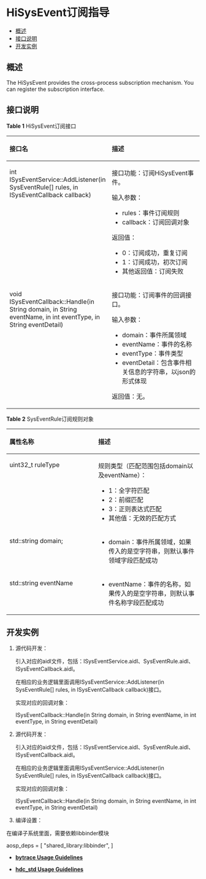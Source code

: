 # HiSysEvent订阅指导<a name="EN-US_TOPIC_0000001127171782"></a>

-   [概述](#section315316685112)
-   [接口说明](#section0342191810519)
-   [开发实例](#section123181432175110)

## 概述<a name="section315316685112"></a>

The HiSysEvent provides the cross-process subscription mechanism. You can register the subscription interface.

## 接口说明<a name="section0342191810519"></a>

**Table  1**  HiSysEvent订阅接口

<a name="table1844019587496"></a>
<table><thead align="left"><tr id="row1440058184916"><th class="cellrowborder" valign="top" width="48.120000000000005%" id="mcps1.2.3.1.1"><p id="p19441135844915"><a name="p19441135844915"></a><a name="p19441135844915"></a>接口名</p>
</th>
<th class="cellrowborder" valign="top" width="51.88%" id="mcps1.2.3.1.2"><p id="p13441195815491"><a name="p13441195815491"></a><a name="p13441195815491"></a>描述</p>
</th>
</tr>
</thead>
<tbody><tr id="row16441155818499"><td class="cellrowborder" valign="top" width="48.120000000000005%" headers="mcps1.2.3.1.1 "><p id="p114411558204915"><a name="p114411558204915"></a><a name="p114411558204915"></a>int ISysEventService::AddListener(in SysEventRule[] rules, in ISysEventCallback callback)</p>
</td>
<td class="cellrowborder" valign="top" width="51.88%" headers="mcps1.2.3.1.2 "><p id="p14727325133216"><a name="p14727325133216"></a><a name="p14727325133216"></a>接口功能：订阅HiSysEvent事件。</p>
<p id="p167271525203213"><a name="p167271525203213"></a><a name="p167271525203213"></a>输入参数：</p>
<a name="ul6717142214919"></a><a name="ul6717142214919"></a><ul id="ul6717142214919"><li>rules：事件订阅规则</li><li>callback：订阅回调对象</li></ul>
<p id="p83591223153818"><a name="p83591223153818"></a><a name="p83591223153818"></a>返回值：</p>
<a name="ul12105842111913"></a><a name="ul12105842111913"></a><ul id="ul12105842111913"><li>0：订阅成功，重复订阅</li><li>1：订阅成功，初次订阅</li><li>其他返回值：订阅失败</li></ul>
</td>
</tr>
<tr id="row37141037115411"><td class="cellrowborder" valign="top" width="48.120000000000005%" headers="mcps1.2.3.1.1 "><p id="p4714143785410"><a name="p4714143785410"></a><a name="p4714143785410"></a>void ISysEventCallback::Handle(in String domain, in String eventName, in int eventType, in String eventDetail)</p>
</td>
<td class="cellrowborder" valign="top" width="51.88%" headers="mcps1.2.3.1.2 "><p id="p1772213111011"><a name="p1772213111011"></a><a name="p1772213111011"></a>接口功能：订阅事件的回调接口。</p>
<p id="p182081719151016"><a name="p182081719151016"></a><a name="p182081719151016"></a>输入参数：</p>
<a name="ul02091819131015"></a><a name="ul02091819131015"></a><ul id="ul02091819131015"><li>domain：事件所属领域</li><li>eventName：事件的名称</li><li>eventType：事件类型</li><li>eventDetail：包含事件相关信息的字符串，以json的形式体现</li></ul>
<p id="p18209419201010"><a name="p18209419201010"></a><a name="p18209419201010"></a>返回值：无。</p>
</td>
</tr>
</tbody>
</table>

**Table  2**  SysEventRule订阅规则对象

<a name="table1144011610564"></a>
<table><thead align="left"><tr id="row124411716175611"><th class="cellrowborder" valign="top" width="45.92%" id="mcps1.2.3.1.1"><p id="p19441151675610"><a name="p19441151675610"></a><a name="p19441151675610"></a>属性名称</p>
</th>
<th class="cellrowborder" valign="top" width="54.08%" id="mcps1.2.3.1.2"><p id="p16441171616563"><a name="p16441171616563"></a><a name="p16441171616563"></a>描述</p>
</th>
</tr>
</thead>
<tbody><tr id="row174411216105615"><td class="cellrowborder" valign="top" width="45.92%" headers="mcps1.2.3.1.1 "><p id="p496413536613"><a name="p496413536613"></a><a name="p496413536613"></a><span>uint32_t</span> ruleType</p>
</td>
<td class="cellrowborder" valign="top" width="54.08%" headers="mcps1.2.3.1.2 "><p id="p94416160565"><a name="p94416160565"></a><a name="p94416160565"></a>规则类型（匹配范围包括domain以及eventName）：</p>
<a name="ul1652866141814"></a><a name="ul1652866141814"></a><ul id="ul1652866141814"><li>1：全字符匹配</li><li>2：前缀匹配</li><li>3：正则表达式匹配</li><li>其他值：无效的匹配方式</li></ul>
</td>
</tr>
<tr id="row64411816125614"><td class="cellrowborder" valign="top" width="45.92%" headers="mcps1.2.3.1.1 "><p id="p1258135313712"><a name="p1258135313712"></a><a name="p1258135313712"></a>std::string domain;</p>
</td>
<td class="cellrowborder" valign="top" width="54.08%" headers="mcps1.2.3.1.2 "><a name="ul14905926102311"></a><a name="ul14905926102311"></a><ul id="ul14905926102311"><li>domain：事件所属领域，如果传入的是空字符串，则默认事件领域字段匹配成功</li></ul>
</td>
</tr>
<tr id="row244161615619"><td class="cellrowborder" valign="top" width="45.92%" headers="mcps1.2.3.1.1 "><p id="p227913101887"><a name="p227913101887"></a><a name="p227913101887"></a>std::string eventName</p>
</td>
<td class="cellrowborder" valign="top" width="54.08%" headers="mcps1.2.3.1.2 "><a name="ul248063132319"></a><a name="ul248063132319"></a><ul id="ul248063132319"><li>eventName：事件的名称，如果传入的是空字符串，则默认事件名称字段匹配成功</li></ul>
</td>
</tr>
</tbody>
</table>

## 开发实例<a name="section123181432175110"></a>

1.  源代码开发：

    引入对应的aidl文件，包括：ISysEventService.aidl、SysEventRule.aidl、ISysEventCallback.aidl。

    在相应的业务逻辑里面调用ISysEventService::AddListener\(in SysEventRule\[\] rules, in ISysEventCallback callback\)接口。

    实现对应的回调对象：

    ISysEventCallback::Handle\(in String domain, in String eventName, in int eventType, in String eventDetail\)


1.  源代码开发：

    引入对应的aidl文件，包括：ISysEventService.aidl、SysEventRule.aidl、ISysEventCallback.aidl。

    在相应的业务逻辑里面调用ISysEventService::AddListener\(in SysEventRule\[\] rules, in ISysEventCallback callback\)接口。

    实现对应的回调对象：

    ISysEventCallback::Handle\(in String domain, in String eventName, in int eventType, in String eventDetail\)

2.  编译设置：

在编译子系统里面，需要依赖libbinder模块

aosp\_deps = \[ "shared\_library:libbinder",  \]

-   **[bytrace Usage Guidelines](subsys-toolchain-bytrace-guide.md)**  

-   **[hdc\_std Usage Guidelines](oem_subsys_toolchain_hdc_guide.md)**  


